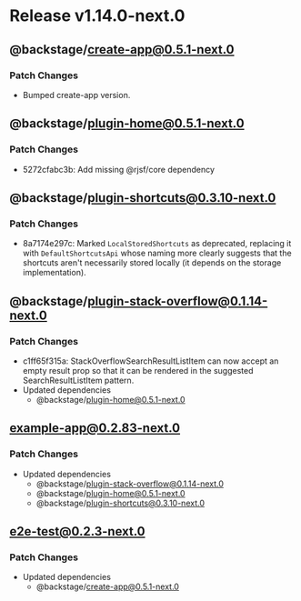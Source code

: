 # Release v1.14.0-next.0

## @backstage/create-app@0.5.1-next.0

### Patch Changes

- Bumped create-app version.

## @backstage/plugin-home@0.5.1-next.0

### Patch Changes

- 5272cfabc3b: Add missing @rjsf/core dependency

## @backstage/plugin-shortcuts@0.3.10-next.0

### Patch Changes

- 8a7174e297c: Marked `LocalStoredShortcuts` as deprecated, replacing it with `DefaultShortcutsApi` whose naming more clearly suggests that the shortcuts aren't necessarily stored locally (it depends on the storage implementation).

## @backstage/plugin-stack-overflow@0.1.14-next.0

### Patch Changes

- c1ff65f315a: StackOverflowSearchResultListItem can now accept an empty result prop so that it can be rendered in the suggested SearchResultListItem pattern.
- Updated dependencies
  - @backstage/plugin-home@0.5.1-next.0

## example-app@0.2.83-next.0

### Patch Changes

- Updated dependencies
  - @backstage/plugin-stack-overflow@0.1.14-next.0
  - @backstage/plugin-home@0.5.1-next.0
  - @backstage/plugin-shortcuts@0.3.10-next.0

## e2e-test@0.2.3-next.0

### Patch Changes

- Updated dependencies
  - @backstage/create-app@0.5.1-next.0
